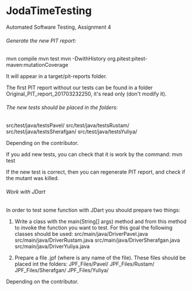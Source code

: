 # JodaTimeTesting
Automated Software Testing, Assignment 4

###### Generate the new PIT report:
mvn compile
mvn test
mvn -DwithHistory org.pitest:pitest-maven:mutationCoverage

It will appear in a target/pit-reports folder.

The first PIT report without our tests can be found in a folder Original_PIT_report_201703232250, it's read only (don't modify it).


###### The new tests should be placed in the folders:
src/test/java/testsPavel/
src/test/java/testsRustam/
src/test/java/testsSherafgan/
src/test/java/testsYuliya/

Depending on the contributor.

If you add new tests, you can check that it is work by the command:
mvn test

If the new test is correct, then you can regenerate PIT report, and check if the mutant was killed.

###### Work with JDart
In order to test some function with JDart you should prepare two things: 

1. Write a class with the main(String[] args) method and from this method to invoke the function you want to test.
For this goal the following classes should be used:
src/main/java/DriverPavel.java
src/main/java/DriverRustam.java
src/main/java/DriverSherafgan.java
src/main/java/DriverYuliya.java

2. Prepare a file <config-name>.jpf (where <config-name> is any name of the file). 
These files should be placed int the folders:
JPF_Files/Pavel/
JPF_Files/Rustam/
JPF_Files/Sherafgan/
JPF_Files/Yuliya/

Depending on the contributor.